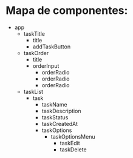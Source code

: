 # Mapa de componentes:

* app
  * taskTitle
    * title
    * addTaskButton
  * taskOrder
    * title
    * orderInput
      * orderRadio
      * orderRadio
      * orderRadio
  * taskList
    * task
      * taskName
      * taskDescription
      * taskStatus
      * taskCreatedAt
      * taskOptions
        * taskOptionsMenu
          * taskEdit
          * taskDelete
